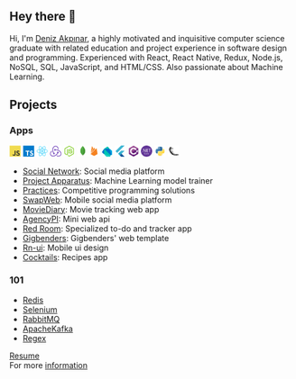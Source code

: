 ## Hey there  🌵

Hi, I'm <a href="www.denizakpinar.dev" target="_blank">Deniz Akpınar</a>, a highly motivated and inquisitive computer science graduate with related education and project experience in software design and programming. 
Experienced with React, React Native, Redux, Node.js, NoSQL, SQL, JavaScript, and HTML/CSS. Also passionate about Machine Learning.   
  
## Projects

### Apps
<img src="https://github.com/devicons/devicon/blob/master/icons/javascript/javascript-original.svg" alt="javascript" width="20" height="20" /> <img src="https://github.com/devicons/devicon/blob/master/icons/typescript/typescript-original.svg" alt="typescript" width="20" height="20" /> <img src="https://github.com/devicons/devicon/blob/master/icons/react/react-original.svg" alt="react" width="20" height="20" /> <img src="https://github.com/devicons/devicon/blob/master/icons/redux/redux-original.svg" alt="redux" width="20" height="20" />  <img src="https://github.com/devicons/devicon/blob/master/icons/nodejs/nodejs-original.svg" alt="nodejs" width="20" height="20" /> <img src="https://github.com/devicons/devicon/blob/master/icons/mongodb/mongodb-original.svg" alt="mongodb" width="20" height="20" /><img src="https://github.com/devicons/devicon/blob/master/icons/firebase/firebase-plain.svg" alt="firebase" width="20" height="20" /> 
<img src="https://github.com/devicons/devicon/blob/master/icons/dart/dart-original.svg" alt="dart" width="18" height="18" /> <img src="https://github.com/devicons/devicon/blob/master/icons/flutter/flutter-original.svg" alt="flutter" width="20" height="20" /> <img src="https://github.com/devicons/devicon/blob/master/icons/csharp/csharp-original.svg" alt="csharp" width="20" height="20" /> <img src="https://github.com/devicons/devicon/blob/master/icons/dotnetcore/dotnetcore-original.svg" alt="dotnetcore" width="20" height="20" /> <img src="https://github.com/devicons/devicon/blob/master/icons/python/python-original.svg" alt="python" width="20" height="20" /> <img src="https://github.com/devicons/devicon/blob/master/icons/flask/flask-original.svg" alt="flask" width="20" height="20" />


- [Social Network](https://github.com/ddenizakpinar/SocialNetwork): Social media platform
- [Project Apparatus](https://github.com/ddenizakpinar/Project-Apparatus): Machine Learning model trainer
- [Practices](https://github.com/ddenizakpinar/Practices): Competitive programming solutions
- [SwapWeb](https://github.com/ddenizakpinar/SwapWeb): Mobile social media platform
- [MovieDiary](https://github.com/ddenizakpinar/MovieDiary): Movie tracking web app
- [AgencyPI](https://github.com/ddenizakpinar/AgencyPI): Mini web api
- [Red Room](https://github.com/ddenizakpinar/redroom): Specialized to-do and tracker app
- [Gigbenders](https://github.com/ddenizakpinar/Gigbenders-Template): Gigbenders' web template
- [Rn-ui](https://github.com/ddenizakpinar/Rn-ui): Mobile ui design
- [Cocktails](https://github.com/ddenizakpinar/Cocktails): Recipes app

### 101
- [Redis](https://github.com/ddenizakpinar/Redis-101)
- [Selenium](https://github.com/ddenizakpinar/Selenium-101)
- [RabbitMQ](https://github.com/ddenizakpinar/RabbitMQ-101)
- [ApacheKafka](https://github.com/ddenizakpinar/ApacheKafka-101)
- [Regex](https://github.com/ddenizakpinar/Regex-101)




<a href="https://www.denizakpinar.dev/HuseyinDenizAkpinarResume.pdf" target="_blank">Resume</a>      
For more <a href="https://www.denizakpinar.dev" target="_blank">information</a>

